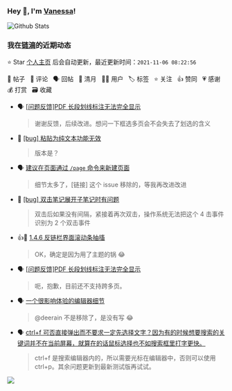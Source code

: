 ### Hey 👋, I'm [Vanessa](http://vanessa.b3log.org/)!

![Github Stats](https://github-readme-stats.vercel.app/api?username=Vanessa219&show_icons=true)

<!--events start -->

### 我在[链滴](https://ld246.com)的近期动态

⭐️ Star [个人主页](https://github.com/Vanessa219/Vanessa219) 后会自动更新，最近更新时间：`2021-11-06 08:22:56`

📝 帖子 &nbsp; 💬 评论 &nbsp; 🗣 回帖 &nbsp; 🌙 清月 &nbsp; 👨‍💻 用户 &nbsp; 🏷️ 标签 &nbsp; ⭐️ 关注 &nbsp; 👍 赞同 &nbsp; 💗 感谢 &nbsp; 💰 打赏 &nbsp; 🗃 收藏

* 🗣 [[问题反馈]PDF 长段划线标注无法完全显示](https://ld246.com/article/1635959476560/comment/1636105619470#comments)

  > 谢谢反馈，后续改进。想问一下框选多页会不会失去了划选的含义
* 💬 [[bug] 粘贴为纯文本功能无效](https://ld246.com/article/1636108076678/comment/1636114523286#comments)

  > 版本是？
* 🗣 [建议在页面通过 `/page` 命令来新建页面](https://ld246.com/article/1636012394127/comment/1636106159555#comments)

  > 细节太多了，[链接] 这个 issue 移除的，等我再改进改进
* 💬 [[bug] 双击笔记展开子笔记时有问题](https://ld246.com/article/1636080290599/comment/1636101563843#comments)

  > 双击后如果没有间隔，紧接着再次双击，操作系统无法把这个 4 击事件识别为 2 个双击事件
* 👍💬 [1.4.6 反链栏界面滚动条抽搐](https://ld246.com/article/1636009575088/comment/1636099475044#comments)

  > OK，确定是因为用了主题的锅 😂
* 🗣 [[问题反馈]PDF 长段划线标注无法完全显示](https://ld246.com/article/1635959476560/comment/1636099693507#comments)

  > 呃，抱歉，目前还不支持跨多页。
* 🗣 [一个很影响体验的编辑器细节](https://ld246.com/article/1636048797466/comment/1636078257536#comments)

  > @deerain 不是移除了，是没有写 😂
* 🗣 [ctrl+f 可否直接弹出而不要求一定先选择文字？因为有的时候想要搜索的关键词并不在当前屏幕，就算在的话鼠标选择也不如搜索框里打字更快。](https://ld246.com/article/1635049463987/comment/1635056041670#comments)

  > ctrl+f 是搜索编辑器内的，所以需要光标在编辑器中，否则可以使用 ctrl+p。其余问题更新到最新测试版再试试。


<!--events end -->

<a title="Hits" target="_blank" href="https://github.com/Vanessa219/Vanessa219"><img src="https://hits.b3log.org/Vanessa219/Vanessa219.svg"></a>
